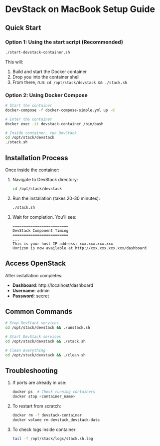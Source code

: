 # DevStack on MacBook Setup Guide

## Quick Start

### Option 1: Using the start script (Recommended)
```bash
./start-devstack-container.sh
```

This will:
1. Build and start the Docker container
2. Drop you into the container shell
3. From there, run: `cd /opt/stack/devstack && ./stack.sh`

### Option 2: Using Docker Compose
```bash
# Start the container
docker-compose -f docker-compose-simple.yml up -d

# Enter the container
docker exec -it devstack-container /bin/bash

# Inside container, run DevStack
cd /opt/stack/devstack
./stack.sh
```

## Installation Process

Once inside the container:

1. Navigate to DevStack directory:
   ```bash
   cd /opt/stack/devstack
   ```

2. Run the installation (takes 20-30 minutes):
   ```bash
   ./stack.sh
   ```

3. Wait for completion. You'll see:
   ```
   =========================
   DevStack Component Timing
   =========================
   ...
   This is your host IP address: xxx.xxx.xxx.xxx
   Horizon is now available at http://xxx.xxx.xxx.xxx/dashboard
   ```

## Access OpenStack

After installation completes:

- **Dashboard**: http://localhost/dashboard
- **Username**: admin  
- **Password**: secret

## Common Commands

```bash
# Stop DevStack services
cd /opt/stack/devstack && ./unstack.sh

# Start DevStack services
cd /opt/stack/devstack && ./stack.sh

# Clean everything
cd /opt/stack/devstack && ./clean.sh
```

## Troubleshooting

1. If ports are already in use:
   ```bash
   docker ps  # Check running containers
   docker stop <container_name>
   ```

2. To restart from scratch:
   ```bash
   docker rm -f devstack-container
   docker volume rm devstack_devstack-data
   ```

3. To check logs inside container:
   ```bash
   tail -f /opt/stack/logs/stack.sh.log
   ```